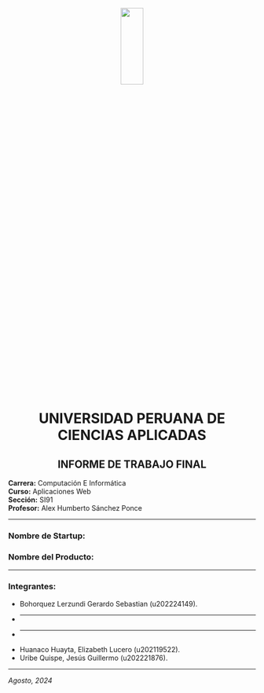 <p align="center">
<img src="https://github.com/user-attachments/assets/cf8e0f8c-00af-401d-b925-9f9112f238cc" width="30%" height="20%">
</p>

<h1 align="center">UNIVERSIDAD PERUANA DE CIENCIAS APLICADAS</h1>
<h2 align="center"> INFORME DE TRABAJO FINAL </h2>

**Carrera:** Computación E Informática  
**Curso:** Aplicaciones Web  
**Sección:** SI91  
**Profesor:** Alex Humberto Sánchez Ponce

---

### Nombre de Startup:

### Nombre del Producto:

---

### Integrantes:

- Bohorquez Lerzundi Gerardo Sebastian (u202224149).
- ___
- ___
- Huanaco Huayta, Elizabeth Lucero (u202119522).
- Uribe Quispe, Jesús Guillermo (u202221876).

---

_Agosto, 2024_

